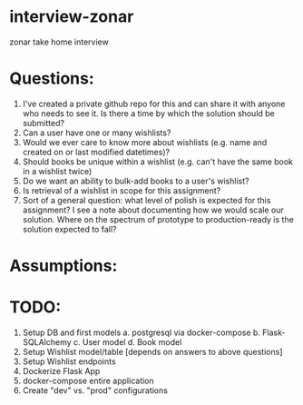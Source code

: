 # interview-zonar
zonar take home interview


# Questions:
1. I've created a private github repo for this and can share it with anyone who needs to see it. Is there a time by which the solution should be submitted?
2. Can a user have one or many wishlists?
3. Would we ever care to know more about wishlists (e.g. name and created on or last modified datetimes)?
4. Should books be unique within a wishlist (e.g. can't have the same book in a wishlist twice)
5. Do we want an ability to bulk-add books to a user's wishlist?
6. Is retrieval of a wishlist in scope for this assignment?
7. Sort of a general question: what level of polish is expected for this assignment? I see a note about documenting how we would scale our solution. Where on the spectrum of prototype to production-ready is the solution expected to fall?

# Assumptions:

# TODO:
1. Setup DB and first models
    a. postgresql via docker-compose
    b. Flask-SQLAlchemy
    c. User model
    d. Book model
2. Setup Wishlist model/table [depends on answers to above questions]
3. Setup Wishlist endpoints
4. Dockerize Flask App
5. docker-compose entire application
6. Create "dev" vs. "prod" configurations
